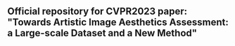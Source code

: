 ## Official repository for CVPR2023 paper: "Towards Artistic Image Aesthetics Assessment: a Large-scale Dataset and a New Method"
